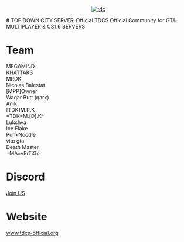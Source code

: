 <p align="center"><a href="https://imgbb.com/"><img src="https://image.ibb.co/dW1VqS/tdc.png" alt="tdc" border="0"></a><br /></p>
# TOP DOWN CITY SERVER-Official
TDCS Official Community for GTA-MULTIPLAYER & CS1.6 SERVERS

# Team
MEGAMIND<br>
KHATTAKS<br>
MRDK<br>
Nicolas Balestat<br> 
[MPP]Owner <br>
Waqar Butt (qarx) <br>
Anik<br>
[TDK]M.R.K<br>
=TDK=M.[D].K^ <br>
Lukshya<br>
Ice Flake<br>
PunkNoodle<br>
vito gta<br>
Death Master<br>
=MA=vErTiGo<br>

# Discord
<a href="https://discord.gg/WVjRMdj">Join US</a>

# Website
<a href="http://tdcs-official.bitballoon.com/">www.tdcs-official.org</a>

